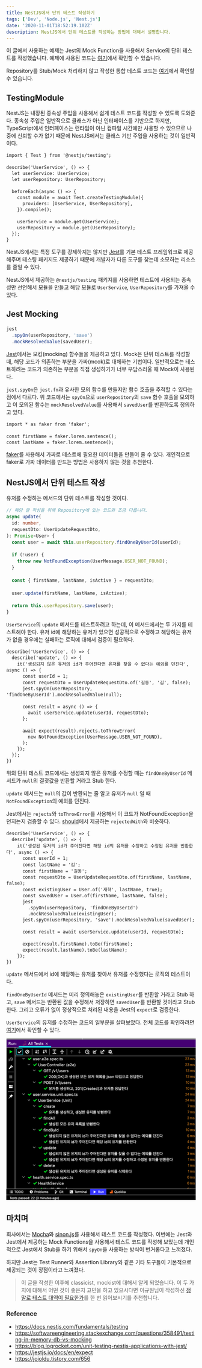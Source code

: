 ```yaml
---
title: NestJS에서 단위 테스트 작성하기
tags: ['Dev', 'Node.js', 'Nest.js']
date: '2020-11-01T18:52:19.102Z'
description: NestJS에서 단위 테스트를 작성하는 방법에 대해서 설명합니다.
---
```


이 글에서 사용하는 예제는 Jest의 Mock Function을 사용해서 Service의 단위 테스트를 작성했습니다. 예제에 사용된 코드는 [여기](https://github.com/JHyeok/nestjs-api-example/blob/master/test/unit/service/user.service.unit.spec.ts)에서 확인할 수 있습니다.

Repository를 Stub/Mock 처리하지 않고 작성한 통합 테스트 코드는 [여기](https://github.com/JHyeok/nestjs-api-example/blob/master/test/integration/user.service.int.spec.ts)에서 확인할 수 있습니다.

## TestingModule

NestJS는 내장된 종속성 주입을 사용해서 쉽게 테스트 코드를 작성할 수 있도록 도와준다. 종속성 주입은 일반적으로 클래스가 아닌 인터페이스를 기반으로 하지만, TypeScript에서 인터페이스는 런타임이 아닌 컴파일 시간에만 사용할 수 있으므로 나중에 신뢰할 수가 없기 때문에 NestJS에서는 클래스 기반 주입을 사용하는 것이 일반적이다.

```typescript{1}
import { Test } from '@nestjs/testing';

describe('UserService', () => {
  let userService: UserService;
  let userRepository: UserRepository;

  beforeEach(async () => {
    const module = await Test.createTestingModule({
      providers: [UserService, UserRepository],
    }).compile();

    userService = module.get(UserService);
    userRepository = module.get(UserRepository);
  });
}
```

NestJS에서는 특정 도구를 강제하지는 않지만 [Jest](https://www.npmjs.com/package/jest)를 기본 테스트 프레임워크로 제공해주며 테스팅 패키지도 제공하기 때문에 개발자가 다른 도구를 찾는데 소모하는 리소스를 줄일 수 있다.

NestJS에서 제공하는 `@nestjs/testing` 패키지를 사용하면 테스트에 사용되는 종속성만 선언해서 모듈을 만들고 해당 모듈로 `UserService`, `UserRepository`를 가져올 수 있다.

## Jest Mocking

```typescript
jest
  .spyOn(userRepository, 'save')
  .mockResolvedValue(savedUser);
```

[Jest](https://www.npmjs.com/package/jest)에서는 모킹(mocking) 함수들을 제공하고 있다. Mock은 단위 테스트를 작성할 때, 해당 코드가 의존하는 부분을 가짜(mcok)로 대체하는 기법이다. 일반적으로는 테스트하려는 코드가 의존하는 부분을 직접 생성하기가 너무 부담스러울 때 Mock이 사용된다.

`jest.spyOn`은 `jest.fn`과 유사한 모의 함수를 만들지만 함수 호출을 추적할 수 있다는 점에서 다르다. 위 코드에서는 `spyOn`으로 `userRepository`의 `save` 함수 호출을 모의하고 이 모의된 함수는 `mockResolvedValue`를 사용해서 `savedUser`를 반환하도록 정의하고 있다.

```typescript{1}
import * as faker from 'faker';

const firstName = faker.lorem.sentence();
const lastName = faker.lorem.sentence();
```

[faker](https://www.npmjs.com/package/Faker)를 사용해서 가짜로 테스트에 필요한 데이터들을 만들어 줄 수 있다. 개인적으로 faker로 가짜 데이터를 만드는 방법은 사용하지 않는 것을 추천한다.

## NestJS에서 단위 테스트 작성

유저를 수정하는 메서드의 단위 테스트를 작성할 것이다.

```typescript
// 해당 글 작성을 위해 Repository에 있는 코드와 조금 다릅니다.
async update(
  id: number,
  requestDto: UserUpdateRequestDto,
): Promise<User> {
  const user = await this.userRepository.findOneByUserId(userId);

  if (!user) {
    throw new NotFoundException(UserMessage.USER_NOT_FOUND);
  }

  const { firstName, lastName, isActive } = requestDto;

  user.update(firstName, lastName, isActive);

  return this.userRepository.save(user);
}
```

`UserService`의 `update` 메서드를 테스트하려고 하는데, 이 메서드에서는 두 가지를 테스트해야 한다. 유저 id에 해당하는 유저가 있으면 성공적으로 수정하고 해당하는 유저가 없을 경우에는 실패하는 로직에 대해서 검증이 필요하다.

```typescript{6,8,9,10,12,13,14}
describe('UserService', () => {
  describe('update', () => {
    it('생성되지 않은 유저의 id가 주어진다면 유저를 찾을 수 없다는 예외를 던진다', async () => {
      const userId = 1;
      const requestDto = UserUpdateRequestDto.of('길동', '김', false);
      jest.spyOn(userRepository, 'findOneByUserId').mockResolvedValue(null);
      
      const result = async () => {
        await userService.update(userId, requestDto);
      };
      
      await expect(result).rejects.toThrowError(
        new NotFoundException(UserMessage.USER_NOT_FOUND),
      );
    });
  });
})
```

위의 단위 테스트 코드에서는 생성되지 않은 유저를 수정할 때는 `findOneByUserId` 메서드가 `null`의 결괏값을 반환할 거라고 Stub 한다.

`update` 메서드는 `null`의 값이 반환되는 줄 알고 유저가 `null` 일 때 `NotFoundException`의 예외를 던진다.

Jest에서는 `rejects`와 `toThrowError`를 사용해서 이 코드가 NotFoundException을 던지는지 검증할 수 있다. [should](https://www.npmjs.com/package/should)에서 제공하는 `rejectedWith`와 비슷하다.

```typescript{9,10,11,12}
describe('UserService', () => {
  describe('update', () => {
    it('생성된 유저의 id가 주어진다면 해당 id의 유저를 수정하고 수정된 유저를 반환한다', async () => {
      const userId = 1;
      const lastName = '김';
      const firstName = '길동';
      const requestDto = UserUpdateRequestDto.of(firstName, lastName, false);
      const existingUser = User.of('재혁', lastName, true);
      const savedUser = User.of(firstName, lastName, false);
      jest
        .spyOn(userRepository, 'findOneByUserId')
        .mockResolvedValue(existingUser);
      jest.spyOn(userRepository, 'save').mockResolvedValue(savedUser);

      const result = await userService.update(userId, requestDto);

      expect(result.firstName).toBe(firstName);
      expect(result.lastName).toBe(lastName);
    });
})
```

`update` 메서드에서 id에 해당하는 유저를 찾아서 유저를 수정했다는 로직의 테스트이다.

`findOneByUserId` 메서드는 미리 정의해놓은 `existingUser`를 반환할 거라고 Stub 하고, `save` 메서드는 반환된 값을 수정해서 저장하면 `savedUser`를 반환할 것이라고 Stub 한다. 그리고 오류가 없이 정상적으로 처리된 내용을 Jest의 `expect`로 검증한다.

`UserService`의 유저를 수정하는 코드의 일부분을 살펴보았다. 전체 코드를 확인하려면 [여기](https://github.com/JHyeok/nestjs-api-example/blob/master/test/unit/service/user.service.stub.spec.ts)에서 확인할 수 있다.

![nestjs-unit-test](./nestjs-unit-test.png)

## 마치며

회사에서는 [Mocha](https://mochajs.org/)와 [sinon.js](https://sinonjs.org/)를 사용해서 테스트 코드를 작성했다. 이번에는 Jest와 Jest에서 제공하는 Mock Functions을 사용해서 테스트 코드를 작성해 보았는데 개인적으로 Jest에서 Stub을 하기 위해서 `spyOn`을 사용하는 방식이 번거롭다고 느껴졌다.

하지만 Jest는 Test Runner와 Assertion Library와 같은 기타 도구들이 기본적으로 제공되는 것이 장점이라고 느껴졌다.

> 이 글을 작성한 이후에 classicist, mockist에 대해서 알게 되었습니다. 이 두 가지에 대해서 어떤 것이 좋은지 고민을 하고 있으시다면 이규원님이 작성하신 [정말로 테스트 대역이 필요한가](https://gyuwon.github.io/blog/2020/05/10/do-you-really-need-test-doubles.html)를 한 번 읽어보시기를 추천합니다.

### Reference

- https://docs.nestjs.com/fundamentals/testing
- https://softwareengineering.stackexchange.com/questions/358491/testing-in-memory-db-vs-mocking
- https://blog.logrocket.com/unit-testing-nestjs-applications-with-jest/
- https://jestjs.io/docs/en/expect
- https://jojoldu.tistory.com/656
